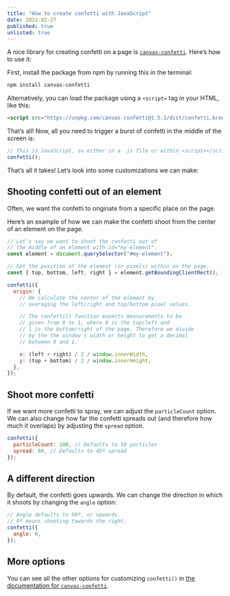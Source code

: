 ```yaml
---
title: "How to create confetti with JavaScript"
date: 2022-02-27
published: true
unlisted: true
---
```


A nice library for creating confetti on a page is [`canvas-confetti`](https://github.com/catdad/canvas-confetti). Here’s how to use it:

First, install the package from npm by running this in the terminal:

```bash
npm install canvas-confetti
```

Alternatively, you can load the package using a `<script>` tag in your HTML, like this:

```html
<script src="https://unpkg.com/canvas-confetti@1.5.1/dist/confetti.browser.js"></script>
```

That’s all! Now, all you need to trigger a burst of confetti in the middle of the screen is:

```javascript
// This is JavaScript, so either in a .js file or within <script></script>.
confetti();
```

That’s all it takes! Let’s look into some customizations we can make:

## Shooting confetti out of an element

Often, we want the confetti to originate from a specific place on the page.

Here’s an example of how we can make the confetti shoot from the center of an element on the page.

```javascript
// Let's say we want to shoot the confetti out of
// the middle of an element with id="my-element".
const element = document.querySelector("#my-element");

// Get the position of the element (in pixels) within on the page.
const { top, bottom, left, right } = element.getBoundingClientRect();

confetti({
  origin: {
    // We calculate the center of the element by
    // averaging the left/right and top/bottom pixel values.

    // The confetti() function expects measurements to be
    // given from 0 to 1, where 0 is the top/left and
    // 1 is the bottom/right of the page. Therefore we divide
    // by the the window's width or height to get a decimal
    // between 0 and 1.

    x: (left + right) / 2 / window.innerWidth,
    y: (top + bottom) / 2 / window.innerHeight,
  },
});
```

## Shoot more confetti

If we want more confetti to spray, we can adjust the `particleCount` option. We can also change how far the confetti spreads out (and therefore how much it overlaps) by adjusting the `spread` option.

```javascript
confetti({
  particleCount: 100, // Defaults to 50 particles
  spread: 60, // Defaults to 45º spread
});
```

## A different direction

By default, the confetti goes upwards. We can change the direction in which it shoots by changing the `angle` option:

```javascript
// Angle defaults to 90º, or upwards.
// 0º means shooting towards the right.
confetti({
  angle: 0,
});
```

## More options

You can see all the other options for customizing `confetti()` in [the documentation for `canvas-confetti`](https://github.com/catdad/canvas-confetti#options).
